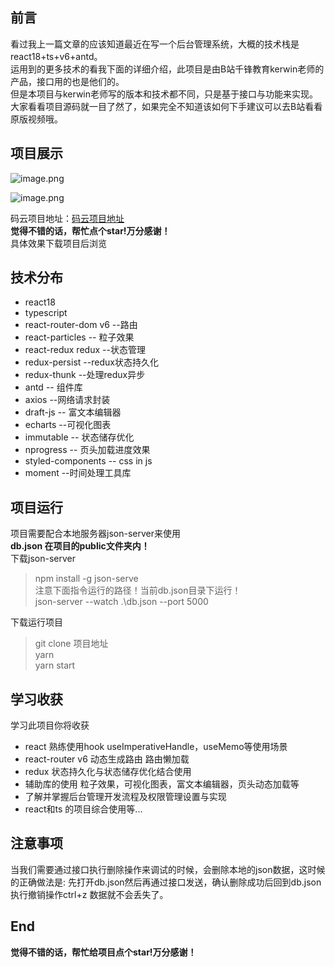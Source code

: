 ## 前言
看过我上一篇文章的应该知道最近在写一个后台管理系统，大概的技术栈是react18+ts+v6+antd。  
运用到的更多技术的看我下面的详细介绍，此项目是由B站千锋教育kerwin老师的产品，接口用的也是他们的。  
但是本项目与kerwin老师写的版本和技术都不同，只是基于接口与功能来实现。  
大家看看项目源码就一目了然了，如果完全不知道该如何下手建议可以去B站看看原版视频哦。

## 项目展示


![image.png](https://p6-juejin.byteimg.com/tos-cn-i-k3u1fbpfcp/4376f41bbb1440ba84836cb94f33315d~tplv-k3u1fbpfcp-watermark.image?)

![image.png](https://p1-juejin.byteimg.com/tos-cn-i-k3u1fbpfcp/0389fa8f207f45ccb2401d4b1c515ec2~tplv-k3u1fbpfcp-watermark.image?)

码云项目地址：[码云项目地址](https://gitee.com/kang0916/react18-v6-cms)  
**觉得不错的话，帮忙点个star!万分感谢！**  
具体效果下载项目后浏览

## 技术分布
- react18
- typescript 
- react-router-dom v6  --路由
- react-particles   -- 粒子效果
- react-redux redux --状态管理
- redux-persist --redux状态持久化
- redux-thunk --处理redux异步
- antd -- 组件库
- axios --网络请求封装
- draft-js -- 富文本编辑器
- echarts --可视化图表
- immutable -- 状态储存优化
- nprogress -- 页头加载进度效果
- styled-components -- css in js
- moment --时间处理工具库

## 项目运行
 项目需要配合本地服务器json-server来使用  
 **db.json 在项目的public文件夹内！**  
 下载json-server
>  npm install -g json-serve  
>  注意下面指令运行的路径！当前db.json目录下运行！  
> json-server --watch .\db.json --port 5000


下载运行项目
> git clone 项目地址  
> yarn   
> yarn start

## 学习收获
学习此项目你将收获
- react 熟练使用hook useImperativeHandle，useMemo等使用场景
- react-router v6 动态生成路由 路由懒加载 
- redux 状态持久化与状态储存优化结合使用
- 辅助库的使用 粒子效果，可视化图表，富文本编辑器，页头动态加载等
- 了解并掌握后台管理开发流程及权限管理设置与实现
- react和ts 的项目综合使用等...

## 注意事项
当我们需要通过接口执行删除操作来调试的时候，会删除本地的json数据，这时候的正确做法是: 先打开db.json然后再通过接口发送，确认删除成功后回到db.json 执行撤销操作ctrl+z 数据就不会丢失了。

## End
**觉得不错的话，帮忙给项目点个star!万分感谢！** 
